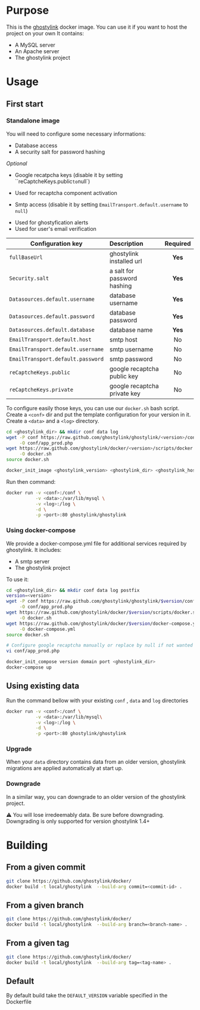 # Purpose
This is the [ghostylink](https://github.com/ghostylink/ghostylink) docker image.
You can use it if you want to host the project on your own
It contains:
* A MySQL server
* An Apache server
* The ghostylink project

# Usage
## First start
### Standalone image
You will need to configure some necessary informations:

* Database access
* A security salt for password hashing

*Optional*

* Google recatpcha keys (disable it by setting ``reCaptcheKeys.public` to `null`)
 - Used for recaptcha component activation
* Smtp access (disable it by setting `EmailTransport.default.username` to `null`)
 - Used for ghostyfication alerts
 - Used for user's email verification


| Configuration key       | Description           | Required  |
| ------------- |:-------------|:-----:|
|`fullBaseUrl`      | ghostylink installed url | **Yes** |
|`Security.salt` | a salt for password hashing      |    **Yes** |
|`Datasources.default.username` | database username      |    **Yes** |
|`Datasources.default.password` | database password      |    **Yes** |
|`Datasources.default.database` | database name      |    **Yes** |
|`EmailTransport.default.host`     | smtp host      |   No |
|`EmailTransport.default.username`      | smtp username      |   No |
|`EmailTransport.default.password` | smtp password      |    No |
|`reCaptcheKeys.public`      | google recaptcha public key      |   No |
|`reCaptcheKeys.private`      | google recaptcha private key      |   No |


To configure easily those keys, you can use our `docker.sh` bash script.
Create a `<conf>` dir and put the template configuration for your version
in it. Create a `<data>` and a `<log>` directory.
```bash
cd <ghostylink_dir> && mkdir conf data log
wget -P conf https://raw.github.com/ghostylink/ghostylink/<version>/config/prod/app_prod_template.php \
     -O conf/app_prod.php
wget https://raw.github.com/ghostylink/docker/<version>/scripts/docker.sh\
     -O docker.sh
source docker.sh

docker_init_image <ghostylink_version> <ghostylink_dir> <ghostylink_host>
```

Run then command:
```bash
docker run -v <conf>:/conf \
           -v <data>:/var/lib/mysql \
           -v <log>:/log \
           -d \
           -p <port>:80 ghostylink/ghostylink
```
### Using docker-compose
We provide a docker-compose.yml file for additional services required by 
ghostylink.
It includes:
* A smtp server
* The ghostylink project

To use it:
```bash
cd <ghostylink_dir> && mkdir conf data log postfix
version=<version>
wget -P conf https://raw.github.com/ghostylink/ghostylink/$version/config/prod/app_prod_template.php \
     -O conf/app_prod.php
wget https://raw.github.com/ghostylink/docker/$version/scripts/docker.sh\
     -O docker.sh
wget https://raw.github.com/ghostylink/docker/$version/docker-compose.yml\
     -O docker-compose.yml
source docker.sh

# Configure google recaptcha manually or replace by null if not wanted
vi conf/app_prod.php

docker_init_compose version domain port <ghostylink_dir>
docker-compose up
```

## Using existing data
Run the command bellow with your existing `conf` , `data` and `log` directories

```bash
docker run -v <conf>:/conf \
           -v <data>:/var/lib/mysql\
           -v <log>:/log \
           -d \
           -p <port>:80 ghostylink/ghostylink
```

### Upgrade
When your `data` directory contains data from an older version, ghostylink migrations
are applied automatically at start up.

### Downgrade
In a similar way, you can downgrade to an older version of the ghostylink project.

:warning: You will lose irredeemably data. Be sure before downgrading. Downgrading is only supported for version ghostylink 1.4+

# Building

## From a given commit
```bash
git clone https://github.com/ghostylink/docker/
docker build -t local/ghostylink  --build-arg commit=<commit-id> .
```

## From a given branch
```bash
git clone https://github.com/ghostylink/docker/
docker build -t local/ghostylink  --build-arg branch=<branch-name> .
```

## From a given tag
```bash
git clone https://github.com/ghostylink/docker/
docker build -t local/ghostylink  --build-arg tag=<tag-name> .
```

## Default
By default build take the `DEFAULT_VERSION` variable specified in the Dockerfile
